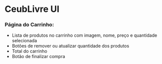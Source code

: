 # CeubLivre UI

### Página do Carrinho:

* Lista de produtos no carrinho com imagem, nome, preço e quantidade selecionada
* Botões de remover ou atualizar quantidade dos produtos
* Total do carrinho
* Botão de finalizar compra
